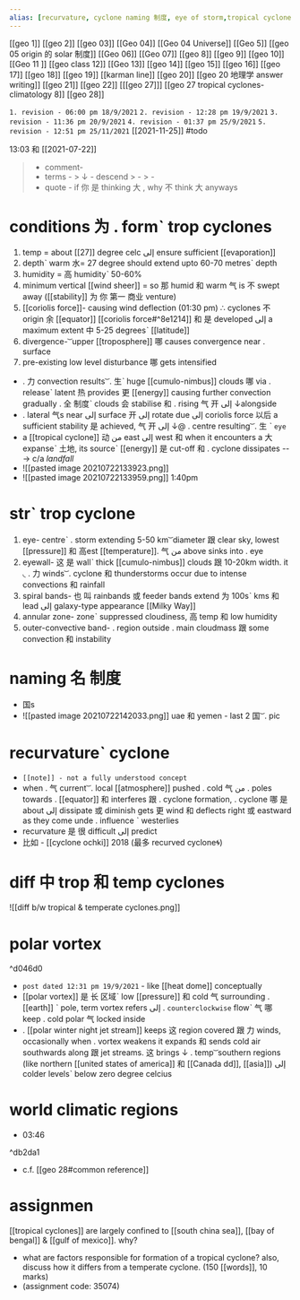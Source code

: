```yaml
---
alias: [recurvature, cyclone naming 制度, eye of storm,tropical cyclone, temperate cyclone,tropical cyclones-climatology 8,,,,,,,,,,,]
---
```

[[geo 1]] [[geo 2]] [[geo 03]] [[Geo 04]] [[Geo 04 Universe]] [[Geo 5]] [[geo 05 origin 的 solar 制度]]
[[Geo 06]] [[Geo 07]] [[geo 8]] [[geo 9]] [[geo 10]]
[[Geo 11 ]] [[geo class 12]] [[Geo 13]] [[geo 14]] [[geo 15]]
[[geo 16]] [[geo 17]] [[geo 18]] [[geo 19]] [[karman line]] [[geo 20]] [[geo 20 地理学 answer writing]]
[[geo 21]] [[geo 22]] [[[geo 27]]] [[geo 27 tropical cyclones-climatology 8]] [[geo 28]]

`1. revision - 06:00 pm 18/9/2021`
`2. revision - 12:28 pm 19/9/2021`
`3. revision - 11:36 pm 20/9/2021`
`4. revision - 01:37 pm 25/9/2021`
`5. revision - 12:51 pm 25/11/2021` [[2021-11-25]]
	#todo 

13:03 和 [[2021-07-22]]
> - comment- 
> - terms - 
	> ↓ - descend
	> - 
	> - 
> - quote - if 你 是 thinking 大 , why 不 think 大 anyways
# conditions 为 . formˋ trop cyclones
1. temp = about [[27]] degree celc إلى ensure sufficient [[evaporation]]
2. depthˋ warm 水= 27 degree should extend upto 60-70 metresˋ depth
3. humidity = 高 humidityˋ 50-60%
4. minimum vertical [[wind sheer]] = so 那 humid 和 warm 气 is 不 swept away ([[stability]] 为 你 第一 商业 venture)
5. [[coriolis force]]- causing wind deflection (01:30 pm) ∴ cyclones 不 origin 余 [[equator]] [[coriolis force#^8e1214]] 和 是 developed إلى a maximum extent 中 5-25 degreesˋ [[latitude]]
6. divergence-  ͝  upper [[troposphere]] 哪 causes convergence near . surface
7. pre-existing low level disturbance 哪 gets intensified

- . 力 convection results  ͝ . 生ˋ huge [[cumulo-nimbus]] clouds 哪 via . releaseˋ latent 热 provides 更 [[energy]] causing further convection gradually . 全 制度ˋ clouds 会 stabilise 和 . rising 气 开 إلى ↓alongside
-  . lateral 气s near إلى surface 开 إلى rotate due إلى coriolis force 以后 a sufficient stability 是 achieved, 气 开 إلى ↓@ . centre resulting ͝ . 生 ˋ `eye`
-  a [[tropical cyclone]] 动 من east إلى west 和 when it encounters a 大 expanseˋ 土地, its sourceˋ [[energy]] 是 cut-off 和 . cyclone dissipates ---> c/a *landfall*
-  ![[pasted image 20210722133923.png]]
-  ![[pasted image 20210722133959.png]] 1:40pm

# strˋ trop cyclone
1. eye- centreˋ . storm extending 5-50 km  ͝  diameter 跟 clear sky, lowest [[pressure]] 和 高est [[temperature]]. 气 من above sinks into . eye
2. eyewall- 这 是 wallˋ thick [[cumulo-nimbus]] clouds 跟 10-20km width. it ◟ . 力 winds  ͝ . cyclone 和 thunderstorms occur due to intense convections 和 rainfall
3. spiral bands- 也 叫 rainbands 或 feeder bands extend 为 100sˋ kms 和 lead إلى galaxy-type appearance [[Milky Way]]
4. annular zone- zoneˋ suppressed cloudiness, 高 temp 和 low humidity
5. outer-convective band- . region outside . main cloudmass 跟 some convection 和 instability
# naming 名 制度
- 国s
- ![[pasted image 20210722142033.png]] uae 和 yemen - last 2 国  ͝ .  pic
# recurvatureˋ cyclone
- `[[note]] - not a fully understood concept`
- when . 气 current  ͝ .  local [[atmosphere]] pushed . cold 气  من  . poles towards . [[equator]] 和 interferes 跟 . cyclone formation, . cyclone 哪  是 about إلى dissipate 或 diminish gets 更 wind 和 deflects right 或 eastward as they come unde . influence ˋ westerlies
- recurvature 是 很 difficult إلى predict
- 比如  - [[cyclone ochki]] 2018 (最多 recurved cyclone🌀)
# diff 中 trop 和 temp cyclones
![[diff b/w tropical & temperate cyclones.png]]

# polar vortex

^d046d0
- `post dated 12:31 pm 19/9/2021` - like [[heat dome]] conceptually
- [[polar vortex]] 是 长 区域ˋ low [[pressure]] 和 cold 气 surrounding . [[earth]] ˋ pole, term vortex refers إلى . `counterclockwise` flowˋ 气 哪 keep . cold polar 气 locked inside
- . [[polar winter night jet stream]] keeps 这 region covered 跟 力 winds, occasionally when . vortex weakens it expands 和 sends cold air southwards along 跟 jet streams. 这 brings ↓ . temp  ͝   southern regions (like northern [[united states of america]] 和 [[Canada dd]], [[asia]]) إلى colder levelsˋ below zero degree celcius

# world climatic regions 
- 03:46

 ^db2da1
- c.f. [[geo 28#common reference]]
# assignmen
[[tropical cyclones]] are largely confined to [[south china sea]], [[bay of bengal]] & [[gulf of mexico]]. why?

- what are factors responsible for formation of a tropical cyclone? also, discuss how it differs from a temperate cyclone. (150 [[words]], 10 marks)
- (assignment code: 35074)